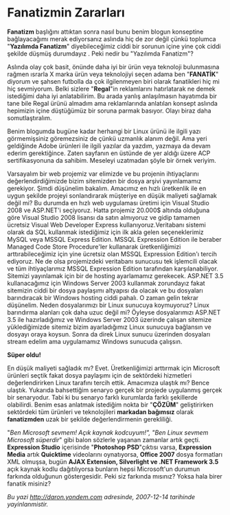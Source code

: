 # Fanatizmin Zararları
**Fanatizm** başlığını attıktan sonra nasıl bunu benim blogun konseptine
bağlayacağımı merak ediyorsanız aslında hiç de zor değil çünkü toplumca
"**Yazılımda Fanatizm**" diyebileceğimiz ciddi bir sorunun içine yine
çok ciddi şekilde düşmüş durumdayız . Peki nedir bu "Yazılımda
Fanatizm"?

Aslında olay çok basit, önünde daha iyi bir ürün veya teknoloji
bulunmasına rağmen ısrarla X marka ürün veya teknolojiyi seçen adama ben
"**FANATİK**" diyorum ve şahsen futbolla da çok ilgilenmeyen biri olarak
fanatikleri hiç mi hiç sevmiyorum. Belki sizlere "**Regal**"in
reklamlarını hatırlatarak ne demek istediğimi daha iyi anlatabilirim. Bu
arada yanlış anlaşılmasın hayatımda bir tane bile Regal ürünü almadım
ama reklamlarında anlatılan konsept aslında hepimizin içine düştüğümüz
bir soruna parmak basıyor. Olayı biraz daha somutlaştıralım.

Benim blogumda bugüne kadar herhangi bir Linux ürünü ile ilgili yazı
görmemişsiniz göremezsiniz de çünkü uzmanlık alanım değil. Ama yeri
geldiğinde Adobe ürünleri ile ilgili yazılar da yazdım, yazmaya da devam
ederim gerektiğince. Zaten sayfanın en üstünde de yer aldığı üzere ACP
sertifikasyonuna da sahibim. Meseleyi uzatmadan şöyle bir örnek veriyim.

Varsayalım bir web projemiz var elimizde ve bu projenin ihtiyaçlarını
değerlendirdiğimizde bizim sitemizden bir dosya arşivi yayınlamamız
gerekiyor. Şimdi düşünelim bakalım. Amacımız en hızlı üretkenlik ile en
uygun şekilde projeyi sonlandırarak müşteriye en düşük maliyeti sağlamak
değil mi? Bu durumda en hızlı web uygulaması üretimi için Visual Studio
2008 ve ASP.NET'i seçiyoruz. Hatta projemiz 20.000\$ altında olduğuna
göre Visual Studio 2008 lisansı da satın almıyoruz ve gidip tamamen
ücretsiz Visual Web Developer Express kullanıyoruz.Veritabanı sistemi
olarak da SQL kullanmak istediğimiz için ilk akla gelen seçeneklerimiz
MySQL veya MSSQL Express Edition. MSSQL Expression Edition ile beraber
Managed Code Store Procedure'ler kullanarak üretkenliğimizi
arttırabileceğimiz için yine ücretsiz olan MSSQL Expression Edition'ı
tercih ediyoruz. Ne de olsa projemizdeki veritabanı sunucusu tek
işlemcili olacak ve tüm ihtiyaçlarımız MSSQL Expression Edition
tarafından karşılanabiliyor. Sitemizi yayınlamak için bir de hosting
ayarlamamız gerekecek. ASP.NET 3.5 kullanacağımız için Windows Server
2003 kullanmak zorundayız fakat sitemizin ciddi bir dosya paylaşımı
altyapısı da olacak ve bu dosyaları barındıracak bir Windows hosting
ciddi pahalı. O zaman gelin tekrar düşünelim. Neden dosyalarımızı bir
Linux sunucuya koymuyoruz? Linux barındırma alanları çok daha uzuc değil
mi? Öyleyse dosyalarımızı ASP.NET 3.5 ile hazırladığımız ve Windows
Server 2003 üzerinde çalışan sitemize yüklediğimizde sitemiz bizim
ayarladığımız Linux sunucuya bağlansın ve dosyayı oraya koysun. Sonra da
direk Linux sunucu üzerinden dosyaları stream edelim ama uygulamamız
Windows sunucuda çalışsın.

**Süper oldu!**

En düşük maliyeti sağladık mı? Evet. Üretkenliğimizi arttırmak için
Microsoft ürünleri seçtik fakat dosya paylaşımı için de sektördeki
hizmetleri değerlendirirken Linux tarafını tercih ettik. Amacımıza
ulaştık mı? Bence ulaştık. Yukarıda bahsettiğim senaryo gerçek bir
projede uygulanmış gerçek bir senaryodur. Tabi ki bu senaryo farklı
kurumlarda farklı şekillerde olabilirdi. Benim esas anlatmak istediğim
nokta bir "**ÇÖZÜM**" geliştirirken sektördeki tüm ürünleri ve
teknolojileri **markadan bağımsız** olarak **fanatizmden** uzak bir
şekilde değerlendirmenin gerekliliği.

"*Ben Microsoft sevmem! Açık kaynak kodcuyum!", "Ben Linux sevmem
Microsoft süperdir*" gibi balon sözlerle yaşanan zamanlar artık geçti.
**Expression Studio** içerisinde "**Photoshop PSD**"çıktısı varsa,
**Expression Media** artık **Quicktime** videolarını oynatıyorsa,
**Office 2007** dosya formatları XML olmuşsa, bugün **AJAX Extension,
Silverlight ve .NET Framework 3.5** açık kaynak kodlu dağıtılıyorsa
bunların hepsi Microsoft'un durumun farkında olduğunun göstergesidir.
Peki siz farkında mısınız? Yoksa hala birer fanatik misiniz?



*Bu yazi http://daron.yondem.com adresinde, 2007-12-14 tarihinde yayinlanmistir.*
